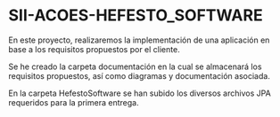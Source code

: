 # SII-ACOES-HEFESTO_SOFTWARE
En este proyecto, realizaremos la implementación de una aplicación en base a los requisitos propuestos por el cliente.

Se he creado la carpeta documentación en la cual se almacenará los requisitos propuestos, así como diagramas y documentación asociada.


En la carpeta HefestoSoftware se han subido los diversos archivos JPA requeridos para la primera entrega.
